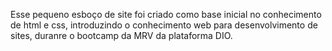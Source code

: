 Esse pequeno esboço de site foi criado como base inicial no conhecimento de html e css, introduzindo o conhecimento web para desenvolvimento de sites, duranre o bootcamp da MRV da plataforma DIO.
